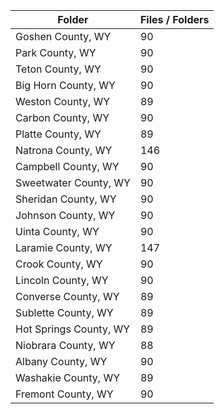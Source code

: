 | Folder                 |   Files / Folders |
|------------------------|-------------------|
| Goshen County, WY      |                90 |
| Park County, WY        |                90 |
| Teton County, WY       |                90 |
| Big Horn County, WY    |                90 |
| Weston County, WY      |                89 |
| Carbon County, WY      |                90 |
| Platte County, WY      |                89 |
| Natrona County, WY     |               146 |
| Campbell County, WY    |                90 |
| Sweetwater County, WY  |                90 |
| Sheridan County, WY    |                90 |
| Johnson County, WY     |                90 |
| Uinta County, WY       |                90 |
| Laramie County, WY     |               147 |
| Crook County, WY       |                90 |
| Lincoln County, WY     |                90 |
| Converse County, WY    |                89 |
| Sublette County, WY    |                89 |
| Hot Springs County, WY |                89 |
| Niobrara County, WY    |                88 |
| Albany County, WY      |                90 |
| Washakie County, WY    |                89 |
| Fremont County, WY     |                90 |